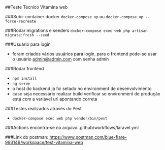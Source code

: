 ##Teste Técnico Vitamina web

###Subir container docker
`docker-compose up` ou `docker-compose up --force-recreate`

###Rodar migrations e seeders
`docker-compose exec web php artisan migrate:fresh --seed`

###Usuário para login
- foram criados vários usuários para login, para o frontend pode-se usar o usuário admin@admin.com com senha admin


###Rodar frontend
- `npm install`
- `ng serve`
- o host do backend já foi setado no environment de desenvolvimento
- caso seja necessário realizar build verificar se environment de produção está com a variável url apontando correta

###Testes realizados através do Pest
- `docker-compose exec web php vendor/bin/pest`

###Actions encontra-se no arquivo .github/workflows/laravel.yml

###Link do postman: https://www.postman.com/blue-flare-993149/workspace/test-vitamina-web
